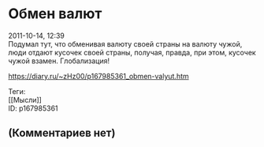 Обмен валют
===========

  
2011-10-14, 12:39  
 Подумал тут, что обменивая валюту своей страны на валюту чужой, люди отдают кусочек своей страны, получая, правда, при этом, кусочек чужой взамен. Глобализация!   
  
<https://diary.ru/~zHz00/p167985361_obmen-valyut.htm>  
  
Теги:  
[[Мысли]]  
ID: p167985361  


(Комментариев нет)
------------------